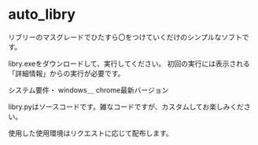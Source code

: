 # auto_libry
リブリーのマスグレードでひたすら〇をつけていくだけのシンプルなソフトです。


libry.exeをダウンロードして、実行してください。
初回の実行には表示される「詳細情報」からの実行が必要です。

システム要件・
windows＿
chrome最新バージョン

libry.pyはソースコードです。雑なコードですが、カスタムしてお楽しみください。

使用した使用環境はリクエストに応じて配布します。
